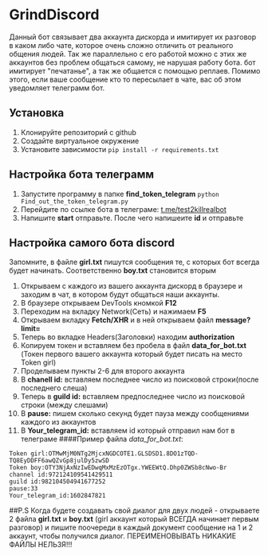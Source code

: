 # GrindDiscord
Данный бот связывает два аккаунта дискорда и имитирует их разговор в каком либо чате, которое очень сложно отличить от реального общения людей. Так же параллельно с его работой можно с этих же аккаунтов без проблем общаться самому, не нарушая работу бота. бот имитирует "печатанье", а так же общается  с помощью реплаев. Помимо этого, если ваше сообщение кто то пересылает в чате, вас об этом уведомляет телеграмм бот.

## Установка

1. Клонируйте репозиторий с github
2. Создайте виртуальное окружение 
3. Установите зависимости 
`pip install -r requirements.txt`

## Настройка бота телеграмм

1. Запустите программу в папке __find_token_telegram__
`python Find_out_the_token_telegram.py`
2. Перейдите по ссылке бота в телеграме: [t.me/test2killrealbot](t.me/test2killrealbot)
3. Напишите __start__ отправьте. После чего напишеите __id__ и отправьте

## Настройка самого бота discord

Запомните, в файле __girl.txt__ пишутся сообщения те, с которых бот всегда будет начинать. Соответственно __boy.txt__ становится вторым 
 
1. Открываем с каждого из вашего аккаунта дискорд в браузере и заходим в чат, в котором будут общаться наши аккаунты.
2. В браузере открываем DevTools кномкой __F12__ 
3. Переходим на вкладку Network(Сеть) и нажимаем __F5__
4. Открываем вкладку __Fetch/XHR__ и в ней открываем файл __message?limit=__
5. Теперь во вкладке Headers(Заголовки) находим __authorization__
6. Копируем токен и вставляем без пробела в файл __data_for_bot.txt__ (Токен первого вашего аккаунта который будет писать на место Token girl)
7. Проделываем пункты 2-6 для второго аккаунта
8. В __chanell id:__ вставляем последнее число из поисковой строки(после последнего слеша)
9. Теперь в __guild id:__ вставляем предпоследнее число из поисковой строки (между слешами) 
10. В __pause:__ пишем сколько секунд будет пауза между сообщениями каждого из аккаунтов
11. В __Your_telegram_id:__ вставляем id который отправил нам бот в телеграме
####Пример файла _data_for_bot.txt_:
```
Token girl:OTMwMjM0NTg2MjcxNGDCOTE1.GLSDSD1.8DO1zTQD-TQ8EyDDFF6awQZvGp8julDy5zwSD
Token boy:OTY3NjAxNzIwEDwqMxMzEzOTgx.YWEEWtQ.Dhp0ZWSb8cNwo-Br
channel id:972124109541429511
guild id:982104504941677252
pause:33
Your_telegram_id:1602847821
```
##P.S
Когда будете создавать свой диалог для двух людей - открываете 2 файла __girl.txt__ и __boy.txt__ (girl аккаунт который ВСЕГДА начинает первым разговор) и пишите поочереди в каждый документ сообщение на 1 и 2 аккаунт, чтобы получился диалог. ПЕРЕИМЕНОВЫВАТЬ НИКАКИЕ ФАЙЛЫ НЕЛЬЗЯ!!!

